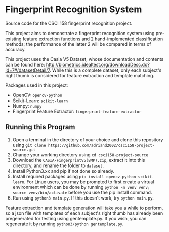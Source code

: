 # Fingerprint Recognition System

Source code for the CSCI 158 fingerprint recognition project.

This project aims to demonstrate a fingerprint recognition system using pre-existing feature extraction functions and 2 hand-implemented classification methods; the performance of the latter 2 will be compared in terms of accuracy.

This project uses the Casia V5 Dataset, whose documentation and contents can be found here: http://biometrics.idealtest.org/downloadDesc.do?id=7#/datasetDetail/7. While this is a complete dataset, only each subject's right thumb is considered for feature extraction and template matching.

Packages used in this project:
- OpenCV: `opencv-python`
- Scikit-Learn: `scikit-learn`
- Numpy: `numpy`
- Fingerprint Feature Extractor: `fingerprint-feature-extractor`

## Running this Program

1. Open a terminal in the directory of your choice and clone this repository using `git clone https://github.com/adriand2002/csci158-project-source.git`
2. Change your working directory using `cd csci158-project-source`
3. Download the `CASIA-FingerprintV5(BMP).zip`, extract it into this directory, and rename the folder to `dataset`.
4. Install Python3.xx and pip if not done so already.
5. Install required packages using `pip install opencv-python scikit-learn`. For Linux users, you may be prompted to first create a virtual environment which can be done by running `python -m venv venv; source venv/bin/activate` before you use the pip install command.
6. Run using `python3 main.py`. If this doesn't work, try `python main.py`.

Feature extraction and template generation will take you a while to perform, so a json file with templates of each subject's right thumb has already been pregenerated for testing using gentemplate.py. If you wish, you can regenerate it by running `python3/python gentemplate.py`.